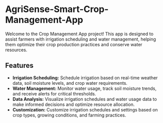 # AgriSense-Smart-Crop-Management-App

Welcome to the Crop Management App project! This app is designed to assist farmers with irrigation scheduling and water management, helping them optimize their crop production practices and conserve water resources.

## Features

- **Irrigation Scheduling:** Schedule irrigation based on real-time weather data, soil moisture levels, and crop water requirements.
- **Water Management:** Monitor water usage, track soil moisture trends, and receive alerts for critical thresholds.
- **Data Analysis:** Visualize irrigation schedules and water usage data to make informed decisions and optimize resource allocation.
- **Customization:** Customize irrigation schedules and settings based on crop types, growing conditions, and farming practices.
